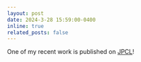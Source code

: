 ```yaml
---
layout: post
date: 2024-3-28 15:59:00-0400
inline: true
related_posts: false
---
```

One of my recent work is published on [JPCL](https://pubs.acs.org/doi/abs/10.1021/acs.jpclett.3c03344)!  